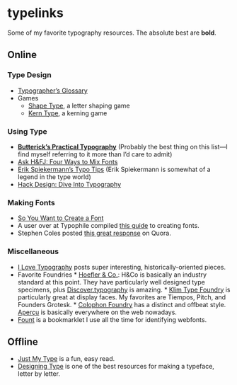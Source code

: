 # typelinks
Some of my favorite typography resources. The absolute best are __bold__.

## Online
### Type Design
* [Typographer’s Glossary](https://playtype.com/about/typefaces/glossary)
* Games
    * [Shape Type](http://shape.method.ac), a letter shaping game
    * [Kern Type](http://type.method.ac), a kerning game

### Using Type
* __[Butterick’s Practical Typography](http://practicaltypography.com)__ (Probably the best thing on this list—I find myself referring to it more than I’d care to admit)
* [Ask H&FJ: Four Ways to Mix Fonts](http://www.typography.com/email/2010_03/index.htm)
* [Erik Spiekermann’s Typo Tips](http://classic.fontshop.com/education/pdf/typo_tips.pdf) (Erik Spiekermann is somewhat of a legend in the type world)
* [Hack Design: Dive Into Typography](https://hackdesign.org/lessons/2)

### Making Fonts
* [So You Want to Create a Font](http://ilovetypography.com/2007/10/22/so-you-want-to-create-a-font-part-1/)
* A user over at Typophile compiled [this guide](http://typophile.com/node/12369) to creating fonts.
* Stephen Coles posted [this great response](http://www.quora.com/What-is-some-good-advice-for-aspiring-hobbyist-type-designers) on Quora.

### Miscellaneous
* [I Love Typography](http://ilovetypography.com) posts super interesting, historically-oriented pieces.
* Favorite Foundries
      * [Hoefler & Co.](http://www.typography.com): H&Co is basically an industry standard at this point. They have particularly well designed type specimens, plus [Discover.typography](http://discover.typography.com) is amazing.
      * [Klim Type Foundry](https://klim.co.nz) is particularly great at display faces. My favorites are Tiempos, Pitch, and Founders Grotesk.
      * [Colophon Foundry](http://www.colophon-foundry.org/) has a distinct and offbeat style. [Aperçu](http://www.colophon-foundry.org/fonts/apercu/regular) is basically everywhere on the web nowadays.
* [Fount](http://fount.artequalswork.com) is a bookmarklet I use all the time for identifying webfonts.

## Offline
* [Just My Type](http://www.amazon.com/Just-My-Type-About-Fonts/dp/1592407463) is a fun, easy read.
* [Designing Type](http://www.amazon.com/Designing-Type-Karen-Cheng/dp/0300111509) is one of the best resources for making a typeface, letter by letter.
